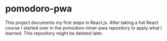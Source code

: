 # pomodoro-pwa

This project documents my first steps in React.js. After taking a full React course I started over in the pomodoro-timer-pwa repository to apply what I learned. This repository might be deleted later.

